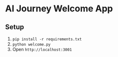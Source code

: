# AI Journey Welcome App

## Setup

1. `pip install -r requirements.txt`
2. `python welcome.py`
3. Open `http://localhost:3001`
